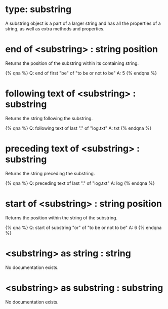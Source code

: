 # type: substring

A substring object is a part of a larger string and has all the properties of a string, as well as extra methods and properties.

# end of &lt;substring&gt; : string position

Returns the position of the substring within its containing string.

{% qna %}
Q: end of first "be" of "to be or not to be"
A: 5
{% endqna %}

# following text of &lt;substring&gt; : substring

Returns the string following the substring.

{% qna %}
Q: following text of last "." of "log.txt"
A: txt
{% endqna %}

# preceding text of &lt;substring&gt; : substring

Returns the string preceding the substring.

{% qna %}
Q: preceding text of last "." of "log.txt"
A: log
{% endqna %}

# start of &lt;substring&gt; : string position

Returns the position within the string of the substring.

{% qna %}
Q: start of substring "or" of "to be or not to be"
A: 6
{% endqna %}

# &lt;substring&gt; as string : string

No documentation exists.

# &lt;substring&gt; as substring : substring

No documentation exists.
